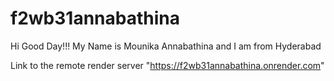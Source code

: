 # f2wb31annabathina
Hi Good Day!!! My Name is Mounika Annabathina and I am from Hyderabad

Link to the remote render server "https://f2wb31annabathina.onrender.com"

